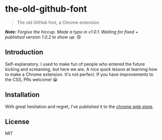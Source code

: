 # the-old-github-font

> The old GitHub font, a Chrome extension.

***Note:*** *Forgive the hiccup. Made a typo in v1.0.1. Waiting for fixed + published version 1.0.2 to show up.* 😟

## Introduction

Self-explanatory. I used to make fun of people who entered the future kicking and screaming, but here we are. A nice quick lesson at learning how to make a Chrome extension. It's not perfect. If you have improvements to the CSS, PRs welcome! 😀

## Installation

With great hesitation and regret, I've published it to the [chrome web store](https://chrome.google.com/webstore/detail/the-old-github-font/gklibcblhkjlfhfelnbelngjciflknhp).

## License

MIT
